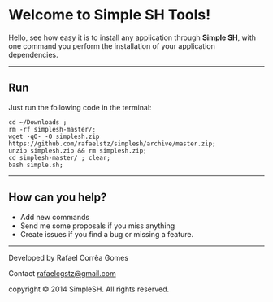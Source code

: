 Welcome to Simple SH Tools!
=====================


Hello, see how easy it is to install any application through **Simple SH**, with one command you perform the installation of your application dependencies.


----------
 <i class="icon-cog"></i>**Run**
------------

Just run the following code in the terminal:


    cd ~/Downloads ;
    rm -rf simplesh-master/;
    wget -qO- -O simplesh.zip https://github.com/rafaelstz/simplesh/archive/master.zip;
    unzip simplesh.zip && rm simplesh.zip;
    cd simplesh-master/ ; clear;
    bash simple.sh;

----------
**<i class="icon-upload"></i> How can you help?**
------------

 - Add new commands
 - Send me some proposals if you miss anything
 - Create issues if you find a bug or missing a feature.


----------
<i class="icon-pencil"></i> Developed by Rafael Corrêa Gomes

<i class="icon-share"></i> Contact rafaelcgstz@gmail.com

copyright © 2014 SimpleSH. All rights reserved.

